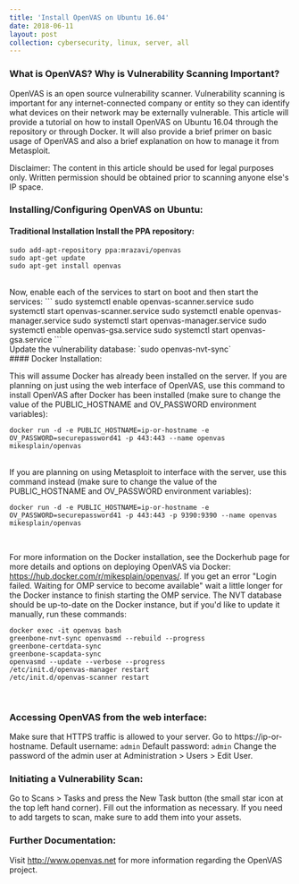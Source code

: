 ```yaml
---
title: 'Install OpenVAS on Ubuntu 16.04' 
date: 2018-06-11 
layout: post
collection: cybersecurity, linux, server, all
--- 
```


### What is OpenVAS? Why is Vulnerability Scanning Important? 
OpenVAS is an open source vulnerability scanner. Vulnerability scanning is important for any internet-connected company or entity so they can identify what devices on their network may be externally vulnerable. This article will provide a tutorial on how to install OpenVAS on Ubuntu 16.04 through the repository or through Docker. It will also provide a brief primer on basic usage of OpenVAS and also a brief explanation on how to manage it from Metasploit. 

Disclaimer: The content in this article should be used for legal purposes only. Written permission should be obtained prior to scanning anyone else's IP space.   

### Installing/Configuring OpenVAS on Ubuntu: 

#### Traditional Installation Install the PPA repository: 
```
sudo add-apt-repository ppa:mrazavi/openvas 
sudo apt-get update 
sudo apt-get install openvas
```
<br>
Now, enable each of the services to start on boot and then start the services: 
```
sudo systemctl enable openvas-scanner.service
sudo systemctl start openvas-scanner.service 
sudo systemctl enable openvas-manager.service 
sudo systemctl start openvas-manager.service 
sudo systemctl enable openvas-gsa.service
sudo systemctl start openvas-gsa.service 
```
<br>
Update the vulnerability database: 
`sudo openvas-nvt-sync`
<br>
#### Docker Installation: 

This will assume Docker has already been installed on the server. If you are planning on just using the web interface of OpenVAS, use this command to install OpenVAS after Docker has been installed (make sure to change the value of the PUBLIC_HOSTNAME and OV_PASSWORD environment variables): 

```
docker run -d -e PUBLIC_HOSTNAME=ip-or-hostname -e OV_PASSWORD=securepassword41 -p 443:443 --name openvas mikesplain/openvas
```
<br>
If you are planning on using Metasploit to interface with the server, use this command instead (make sure to change the value of the PUBLIC_HOSTNAME and OV_PASSWORD environment variables): 

```
docker run -d -e PUBLIC_HOSTNAME=ip-or-hostname -e OV_PASSWORD=securepassword41 -p 443:443 -p 9390:9390 --name openvas mikesplain/openvas 
```
<br>

For more information on the Docker installation, see the Dockerhub page for more details and options on deploying OpenVAS via Docker: https://hub.docker.com/r/mikesplain/openvas/. If you get an error "Login failed. Waiting for OMP service to become available" wait a little longer for the Docker instance to finish starting the OMP service. The NVT database should be up-to-date on the Docker instance, but if you'd like to update it manually, run these commands: 

```
docker exec -it openvas bash 
greenbone-nvt-sync openvasmd --rebuild --progress
greenbone-certdata-sync 
greenbone-scapdata-sync 
openvasmd --update --verbose --progress 
/etc/init.d/openvas-manager restart 
/etc/init.d/openvas-scanner restart
```
<br>


### Accessing OpenVAS from the web interface: 
Make sure that HTTPS traffic is allowed to your server. Go to https://ip-or-hostname. 
Default username: `admin` 
Default password: `admin` 
Change the password of the admin user at Administration > Users > Edit User.   

### Initiating a Vulnerability Scan: 
Go to Scans > Tasks and press the New Task button (the small star icon at the top left hand corner). Fill out the information as necessary. If you need to add targets to scan, make sure to add them into your assets.   

### Further Documentation: 

Visit http://www.openvas.net for more information regarding the OpenVAS project.
